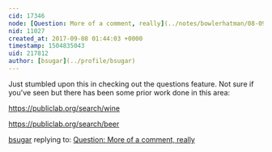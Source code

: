 ```yaml
---
cid: 17346
node: [Question: More of a comment, really](../notes/bowlerhatman/08-09-2014/question-more-of-a-comment-really)
nid: 11027
created_at: 2017-09-08 01:44:03 +0000
timestamp: 1504835043
uid: 217812
author: [bsugar](../profile/bsugar)
---
```


Just stumbled upon this in checking out the questions feature.  Not sure if you've seen but there has been some prior work done in this area:

https://publiclab.org/search/wine

https://publiclab.org/search/beer

[bsugar](../profile/bsugar) replying to: [Question: More of a comment, really](../notes/bowlerhatman/08-09-2014/question-more-of-a-comment-really)

